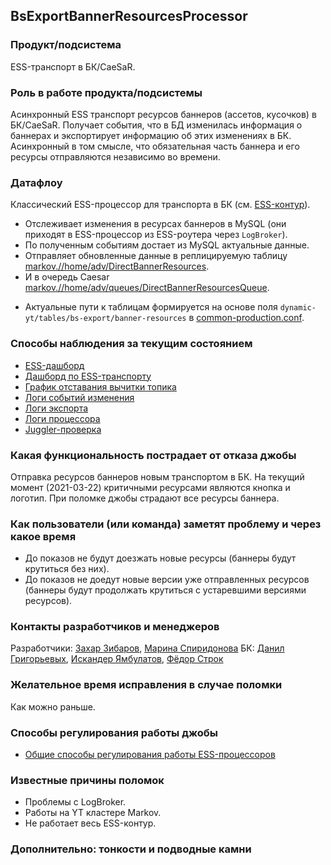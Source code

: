 ## BsExportBannerResourcesProcessor

### Продукт/подсистема

ESS-транспорт в БК/CaeSaR.


### Роль в работе продукта/подсистемы

Асинхронный ESS транспорт ресурсов баннеров (ассетов, кусочков) в БК/CaeSaR. Получает события, что в БД изменилась информация о баннерах и экспортирует информацию об этих изменениях в БК. Асинхронный в том смысле, что обязательная часть баннера и его ресурсы отправляются независимо во времени.


### Датафлоу

Классический ESS-процессор для транспорта в БК (см. [ESS-контур](../../../ess/howto-code.md)).

- Отслеживает изменения в ресурсах баннеров в MySQL (они приходят в ESS-процессор из ESS-роутера через `LogBroker`).
- По полученным событиям достает из MySQL актуальные данные.
- Отправляет обновленные данные в реплицируемую таблицу [markov.//home/adv/DirectBannerResources](https://yt.yandex-team.ru/markov/navigation?offsetMode=key&path=//home/adv/DirectBannerResources).
- И в очередь Caesar [markov.//home/adv/queues/DirectBannerResourcesQueue](https://yt.yandex-team.ru/markov/navigation?path=//home/adv/queues/DirectBannerResourcesQueue).

* Актуальные пути к таблицам формируется на основе поля `dynamic-yt/tables/bs-export/banner-resources` в [common-production.conf](https://a.yandex-team.ru/arc/trunk/arcadia/direct/libs-internal/config/src/main/resources/common-production.conf).

### Способы наблюдения за текущим состоянием

- [ESS-дашборд](https://solomon.yandex-team.ru/?project=direct&dashboard=ess&project=direct&cluster=app_binlogbroker&service=java-monitoring&env=production)
- [Дашборд по ESS-транспорту](https://solomon.yandex-team.ru/?project=direct&dashboard=new-bs-transport)
- [График отставания вычитки топика](https://solomon.yandex-team.ru/?project=kikimr&cluster=lbkx&service=pqtabletAggregatedCounters&l.ConsumerPath=direct%2Fess%2Fess-consumer&l.OriginDC=Kafka-bs&l.sensor=CreateTimeLagMsByCommitted&l.host=*&graph=auto&l.TopicPath=direct%2Fess%2Fexport-bs-banner-resources&b=2021-03-21T14%3A18%3A10.394Z&e=2021-03-22T14%3A18%3A10.394Z)
- [Логи событий изменения](https://direct.yandex.ru/logviewer#~(logType~'ess_logic_objects~form~(fields~(~'binlog_time~'topic~'source~'logic_object~'reqid)~conditions~(topic~'*25ess--export-bs-banner-resources)~limit~100~offset~0~reverseOrder~false~showTraceIdRelated~false))$)
- [Логи экспорта](https://direct.yandex.ru/logviewer#~(logType~'bsexport_data~form~(fields~(~'log_time~'data_type~'cid~'pid~'bid~'data)~conditions~(data_type~'banner_resources)~limit~100~offset~0~reverseOrder~false~showTraceIdRelated~false))$)
- [Логи процессора](https://direct.yandex.ru/logviewer/#~(logType~'messages~form~(fields~(~'log_time~'host~'service~'method~'trace_id~'span_id~'prefix~'log_level~'class_name~'message)~conditions~(service~'direct.jobs~method~'resources.BsExportBannerResourcesProcessor)~limit~100~offset~0~reverseOrder~false~showTraceIdRelated~false))$)
- [Juggler-проверка](https://juggler.yandex-team.ru/check_details/?host=checks_auto.direct.yandex.ru&service=jobs.BsExportBannerResourcesProcessor.working.production&query=&last=1DAY)


### Какая функциональность пострадает от отказа джобы

Отправка ресурсов баннеров новым транспортом в БК. На текущий момент (2021-03-22) критичными ресурсами являются кнопка и логотип. При поломке джобы страдают все ресурсы баннера.


### Как пользователи (или команда) заметят проблему и через какое время

- До показов не будут доезжать новые ресурсы (баннеры будут крутиться без них).
- До показов не доедут новые версии уже отправленных ресурсов (баннеры будут продолжать крутиться с устаревшими версиями ресурсов).


### Контакты разработчиков и менеджеров

Разработчики: [Захар Зибаров](https://staff.yandex-team.ru/zakhar), [Марина Спиридонова](https://staff.yandex-team.ru/mspirit)
БК: [Данил Григорьевых](https://staff.yandex-team.ru/danilgrig), [Искандер Ямбулатов](https://staff.yandex-team.ru/yambulatov), [Фёдор Строк](https://staff.yandex-team.ru/fdrstrok)


### Желательное время исправления в случае поломки

Как можно раньше.


### Способы регулирования работы джобы

- [Общие способы регулирования работы ESS-процессоров](../jobs-common.md#control-ess)


### Известные причины поломок

- Проблемы с LogBroker.
- Работы на YT кластере Markov.
- Не работает весь ESS-контур.


### Дополнительно: тонкости и подводные камни
